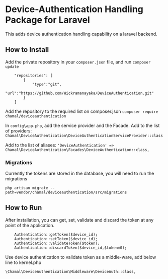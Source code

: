 # Device-Authentication Handling Package for Laravel

This adds device authentication handling capability on a laravel backend.

## How to Install

Add the private repository in your `composer.json` file, and run `composer update`

```
	"repositories": [
        {
            "type":"git",
            "url":"https://github.com/Wickramanayaka/DeviceAuthentication.git"
        }
    ]
```
Add the repository to the required list on composer.json
`composer require chamal/deviceauthentication`

In `config\app.php`, add the service provider and the Facade.
Add to the list of providers:
`Chamal\DeviceAuthentication\DeviceAuthenticationServiceProvider::class`

Add to the list of aliases:
`'DeviceAuthentication' => Chamal\DeviceAuthentication\Facades\DeviceAuthentication::class,`

### Migrations

Currently the tokens are stored in the database, you will need to run the migrations

`php artisan migrate --path=vendor/chamal/deviceauthentication/src/migrations`


## How to Run

After installation, you can get, set, validate and discard the token at any point of the application.

```
	Authentication::getToken($device_id);
    Authentication::setToken($device_id);
    Authentication::validateToken($token);
    Authentication::discardToken($device_id,$token=0);
```

Use device authentication to validate token as a middle-ware, add below line to kernel.php

`\Chamal\DeviceAuthentication\Middleware\DeviceAuth::class,`